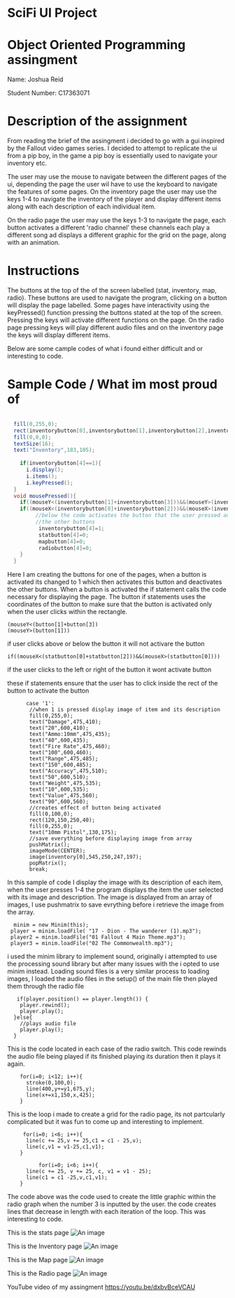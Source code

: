 # SciFi UI Project

# Object Oriented Programming assingment

Name: Joshua Reid

Student Number: C17363071

# Description of the assignment

From reading the brief of the assingment i decided to go with a gui inspired by the Fallout video games series. I decided to attempt to replicate the ui from a pip boy, in the game a pip boy is essentially used to navigate your inventory etc. 

The user may use the mouse to navigate between the different pages of the ui, depending the page the user wil have to use the keyboard to navigate the features of some pages. On the inventory page the user may use the keys 1-4 to navigate the inventory of the player and display different items along with each description of each individual item.

On the radio page the user may use the keys 1-3 to navigate the page, each button activates a different 'radio channel' these channels each play a different song ad displays a different graphic for the grid on the page, along with an animation. 

# Instructions

The buttons at the top of the of the screen labelled (stat, inventory, map, radio). These buttons are used to navigate the program, clicking on a button will display the page labelled. Some pages have interactivity using the keyPressed() function pressing the buttons stated at the top of the screen. Pressing the keys will activate different functions on the page. On the radio page pressing keys will play different audio files and on the inventory page the keys will display different items.

Below are some cample codes of what i found either difficult and or interesting to code.

# Sample Code / What im most proud of

```Java

  fill(0,255,0);
  rect(inventorybutton[0],inventorybutton[1],inventorybutton[2],inventorybutton[3]);
  fill(0,0,0);
  textSize(16);
  text("Inventory",183,105);
  
    if(inventorybutton[4]==1){
      i.display();
      i.items();
      i.keyPressed();
  }
  void mousePressed(){
    if((mouseY<(inventorybutton[1]+inventorybutton[3]))&&(mouseY>(inventorybutton[1]))){
    if((mouseX<(inventorybutton[0]+inventorybutton[2]))&&(mouseX>(inventorybutton[0]))){
         //below the code activates the button that the user pressed and if deactivates 
         //the other buttons
          inventorybutton[4]=1;
          statbutton[4]=0;
          mapbutton[4]=0;
          radiobutton[4]=0;
    }      
  }
  ```
  
  Here I am creating the buttons for one of the pages, when a button is activated its changed to 1 which
  then activates this button and deactivates the other buttons. When a button is activated the if       statement calls the code necessary for displaying the page. The button if statements uses the coordinates of the button to make sure that the button is activated only when the user clicks within the rectangle. 
  ```
  (mouseY<(button[1]+button[3])
  (mouseY>(button[1]))
  ```
  if user clicks above or below the button it will not activare the button
  ```
  if((mouseX<(statbutton[0]+statbutton[2]))&&(mouseX>(statbutton[0])))
  ```
  if the user clicks to the left or right of the button it wont activate button
  
  these if statements ensure that the user has to click inside the rect of the button
  to activate the button
  
 ```
       case '1':
        //when 1 is pressed display image of item and its description
        fill(0,255,0);
        text("Damage",475,410);
        text("20",600,410);
        text("Ammo:10mm",475,435);
        text("40",600,435);
        text("Fire Rate",475,460);
        text("100",600,460);
        text("Range",475,485);
        text("150",600,485);
        text("Accuracy",475,510);
        text("50",600,510);
        text("Weight",475,535);
        text("10",600,535);
        text("Value",475,560);
        text("90",600,560);
        //creates effect of button being activated
        fill(0,100,0);
        rect(120,150,250,40);
        fill(0,255,0);
        text("10mm Pistol",130,175);
        //save everything before displaying image from array
        pushMatrix();
        imageMode(CENTER);
        image(inventory[0],545,250,247,197);
        popMatrix();
        break;
 ```
 
In this sample of code I display the image with its description of each item, when the user presses 1-4 the program displays the item the user selected with its image and description. The image is displayed from an array of images, I use pushmatrix to save evrything before i retrieve the image from the array.
 ```
   minim = new Minim(this);
  player = minim.loadFile( "17 - Dion - The wanderer (1).mp3");
  player2 = minim.loadFile("01 Fallout 4 Main Theme.mp3");
  player3 = minim.loadFile("02 The Commonwealth.mp3");
 ```
  i used the minim library to implement sound, originally i attempted to use the processing sound library but after many issues with the i opted to use minim instead. Loading sound files is a very similar process to loading images, I loaded the audio files in the setup() of the main file then played them through the radio file
  ```
     if(player.position() == player.length()) {
      player.rewind();
      player.play();
    }else{
      //plays audio file
      player.play();
    }
  ```
  This is the code located in each case of the radio switch. This code rewinds the audio file being played if its finished playing its duration then it plays it again. 
  ```
      for(i=0; i<12; i++){
        stroke(0,100,0);
        line(400,y+=y1,675,y);
        line(x+=x1,150,x,425);
      }
 ```
 This is the loop i made to create a grid for the radio page, its not partcularly complicated but it was fun to come up and interesting to implement.
  ```
       for(i=0; i<6; i++){
        line(c += 25,v += 25,c1 = c1 - 25,v);
        line(c,v1 = v1-25,c1,v1);
      }
      
            for(i=0; i<6; i++){
        line(c += 25, v += 25, c, v1 = v1 - 25);
        line(c1 = c1 -25,v,c1,v1);
      }
   ```
   
   The code above was the code used to create the little graphic within the radio graph when the number 3 is inputted by the user. the code creates lines that decrease in length with each iteration of the loop. This was interesting to code.
   
   This is the stats page
   ![An image](images/OOP-Assingment1.PNG)
   
   This is the Inventory page
   ![An image](images/OOP-Assingment2.PNG)
   
   This is the Map page
   ![An image](images/OOP-Assingment3.PNG)
   
   This is the Radio page
   ![An image](images/OOP-Assingment4.PNG)
   
   YouTube video of my assingment
   https://youtu.be/dxbvBceVCAU

